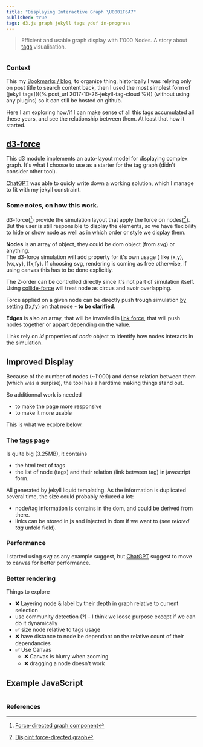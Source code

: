 ```yaml
---
title: "Displaying Interactive Graph \U0001F6A7"
published: true
tags: d3.js graph jekyll tags yduf in-progress
---
```

> Efficient and usable graph display with 1'000 Nodes. A story about [tags](/tags) visualisation.

<div style="overflow: auto; width: 100%; max-height: 400px;">
  <canvas width="400" height="400"></canvas>
</div>

### Context

This my [Bookmarks / blog](/about), to organize thing, historically I was relying only on post title to search content back, then I used the most simplest form of [jekyll tags](({% post_url 2017-10-26-jekyll-tag-cloud %})) (without using any plugins) so it can still be hosted on github.

Here I am exploring how/if I can make sense of all this tags accumulated all these years, and see the relationship between them. At least that how it started.

## [d3-force](https://d3js.org/d3-force)

This d3 module implements an auto-layout model for displaying complex graph. It's what I choose to use as a starter for the tag graph (didn't consider other tool).

[ChatGPT](https://chatgpt.com/share/67d4209c-94f0-800d-9cb2-b38c22a052e7) was able to quicly write down a working solution, which I manage to fit with my jekyll constraint.

### Some notes, on how this work.

d3-force([^1]) provide the simulation layout that apply the force on nodes([^2]). But the user is still responsible to display the elements, so we have flexibility to hide or show node as well as in which order or style we display them.

**Nodes** is an array of object, they could be dom object (from _svg_) or anything.  
The d3-force simulation will add property for it's own usage ( like (x,y), (vx,vy), (fx,fy). If choosing svg, rendering is coming as free otherwise, if using canvas this has to be done explicitly.

The Z-order can be controlled directly since it's not part of simulation itself.
Using [collide-force](https://d3js.org/d3-force/collide) will treat node as circus and avoir overlapping.

Force applied on a given node can be directly push trough simulation [by setting (fx,fy)](https://observablehq.com/@d3/collision-detection/2) on that node - **to be clarified**.

**Edges** is also an array, that will be invovled in [link force](https://d3js.org/d3-force/link), that will push nodes together or appart depending on the value.

Links rely on _id_ properties of _node_ object to identify how nodes interacts in the simulation.

[^1]: [Force-directed graph component](https://observablehq.com/@d3/force-directed-graph-component)
[^2]: [Disjoint force-directed graph](https://observablehq.com/@d3/disjoint-force-directed-graph/2)

[^3]: [Interactive & Dynamic Force-Directed Graphs with D3](https://medium.com/ninjaconcept/interactive-dynamic-force-directed-graphs-with-d3-da720c6d7811) - A guided tour through D3 version 4.0 force simulations with dynamic data and user interaction


[^4]: [d3-force-layout](https://github.com/xdatavisualteam/d3-force-layout) - Force-directed graph layout using velocity Verlet integration.

## Improved Display

Because of the number of nodes (~1'000) and dense relation between them (which was a surpise), the tool has a hardtime making things stand out.

So additionnal work is needed
- to make the page more responsive
- to make it more usable

This is what we explore below.

### The [tags](/tags) page

Is quite big (3.25MB), it contains
- the html text of tags
- the list of node (tags) and their relation (link between tag) in javascript form.

All generated by jekyll liquid templating.
As the information is duplicated several time, the size could probably reduced a lot:
- node/tag information is contains in the dom, and could be derived from there.
- links can be stored in js and injected in dom if we want to (see _related tag_ unfold field).

### Performance

I started using _svg_ as any example suggest, but [ChatGPT](https://chatgpt.com/share/67d6c69e-3bf0-800d-bbb6-28a7d05d81b5) suggest to move to canvas for better performance.

### Better rendering

Things to explore
- ❌ Layering node & label by their depth in graph relative to current selection
- use community detection (?) - I think we loose purpose except if we can do it dynamically
- ✅ size node relative to tags usage  
- ❌ have distance to node be dependant on the relative count of their dependancies 
- ✅ Use Canvas  
	- ❌ Canvas is blurry when zooming 
    - ❌ dragging a node doesn't work

<script src="https://d3js.org/d3.v7.min.js"></script>
<script id="example-script">
    const width =  400;
    const height = 400;
    const canvas = document.querySelector("canvas");
    const context = canvas.getContext("2d");

    canvas.width = width;
    canvas.height = height;

    // Generate a large random graph (example)
    const NODES_COUNT = 1000;
    const nodes = d3.range(NODES_COUNT).map(i => ({ id: i }));
    const links = d3.range(NODES_COUNT * 2).map(() => ({
        source: Math.floor(Math.random() * NODES_COUNT),
        target: Math.floor(Math.random() * NODES_COUNT),
    }));

// Create a force simulation
const simulation = d3.forceSimulation(nodes)
    .force("link", d3.forceLink(links).distance(30))
    .force("charge", d3.forceManyBody().strength(-50))
    .force("center", d3.forceCenter(width / 2, height / 2))
    .on("tick", draw);

let transform = d3.zoomIdentity;
let selectedNode = null;

const zoom = d3.zoom()
    .scaleExtent([0.1, 4])
    .on("zoom", (event) => {
        transform = event.transform;
        draw();
    });

d3.select(canvas).call(zoom);

function draw() {
    context.clearRect(0, 0, width, height);
    context.save();
    context.translate(transform.x, transform.y);
    context.scale(transform.k, transform.k);

    context.strokeStyle = "rgba(200,200,200,0.5)";
    links.forEach(d => {
        context.beginPath();
        context.moveTo(d.source.x, d.source.y);
        context.lineTo(d.target.x, d.target.y);
        context.stroke();
    });

    nodes.forEach(d => {
        context.beginPath();
        context.arc(d.x, d.y, 5, 0, 2 * Math.PI);
        context.fillStyle = d === selectedNode ? "red" : "steelblue";
        context.fill();
        context.stroke();
    });
    context.restore();
}

canvas.addEventListener("click", (event) => {
    const [x, y] = transform.invert([event.offsetX, event.offsetY]);
    selectedNode = nodes.find(d => Math.hypot(d.x - x, d.y - y) < 5) || null;
    draw();
});

const drag = d3.drag()
    .subject((event) => {
        const [x, y] = transform.invert([event.x, event.y]);
        return selectedNode || nodes.find(d => Math.hypot(d.x - x, d.y - y) < 5);
    })
    .on("start", (event, d) => {
        if (!event.active) simulation.alphaTarget(0.3).restart();
        d.fx = event.x;
        d.fy = event.y;
    })
    .on("drag", (event, d) => {
        d.fx = event.x;
        d.fy = event.y;
    })
    .on("end", (event, d) => {
        if (!event.active) simulation.alphaTarget(0);
        d.fx = null;
        d.fy = null;
    });

d3.select(canvas).call(drag);
</script>


## Example JavaScript
    
<!-- Prism.js Styles -->
<link rel="stylesheet" href="https://cdnjs.cloudflare.com/ajax/libs/prism/1.29.0/themes/prism-tomorrow.min.css">
<script src="https://cdnjs.cloudflare.com/ajax/libs/prism/1.29.0/prism.min.js"></script>
<script src="https://cdnjs.cloudflare.com/ajax/libs/prism/1.29.0/components/prism-javascript.min.js"></script>


<pre><code id="code-block"  class="language-javascript"></code></pre>
    
<script> // Fetch the script's content and display it
    // Get the script content
    const codeBlock = document.getElementById('code-block');
    const scriptContent = document.getElementById('example-script').textContent.trim();

    // Set text content
    codeBlock.textContent = scriptContent;

    // Re-highlight using Prism.js
    Prism.highlightElement(codeBlock);
</script>

### References
